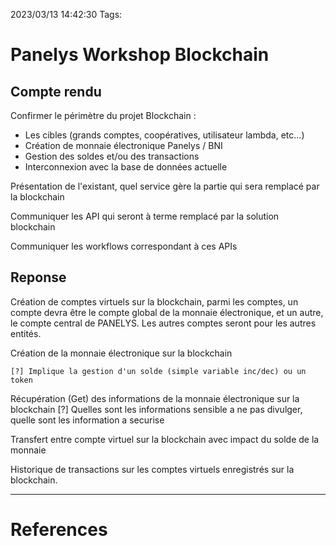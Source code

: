 2023/03/13 14:42:30
Tags:

# Panelys Workshop Blockchain

## Compte rendu 

Confirmer le périmètre du projet Blockchain :
- Les cibles (grands comptes, coopératives, utilisateur lambda,
etc...)
- Création de monnaie électronique Panelys / BNI
- Gestion des soldes et/ou des transactions
- Interconnexion avec la base de données actuelle

Présentation de l'existant, quel service gère la partie qui sera remplacé
par la blockchain

Communiquer les API qui seront à terme remplacé par la solution
blockchain

Communiquer les workflows correspondant à ces APIs



## Reponse 


Création de comptes virtuels sur la blockchain, parmi les comptes, un compte devra être le compte global de la monnaie électronique, et un autre, le compte central de PANELYS. Les autres comptes seront pour les autres entités.


Création de la monnaie électronique sur la blockchain

    [?] Implique la gestion d'un solde (simple variable inc/dec) ou un token


Récupération (Get) des informations de la monnaie électronique sur la blockchain
    [?] Quelles sont les informations sensible a ne pas divulger, quelle sont les information a securise


Transfert entre compte virtuel sur la blockchain avec impact du solde de la monnaie


Historique de transactions sur les comptes virtuels enregistrés sur la blockchain.




---
# References

